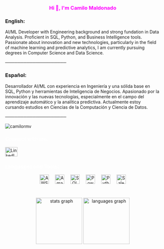 <!-- Encabezado principal -->
<h3 align="center" style="color: #ff00ff !important;">Hi 👋, I'm Camilo Maldonado</h3>

<!-- Presentación en Español e Inglés -->
<h3 align="center" style="color: #ff00ff;">
  
### English:

AI/ML Developer with Engineering background and strong fundation in Data Analysis. Proficient in SQL, Python, and Business Intelligence tools. Passionate about innovation and new technologies, particularly in the field of machine learning and predictive analytics, I am currently pursuing degrees in Computer Science and Data Science.</p>
────────────────────

### Español:

Desarrollador AI/ML con experiencia en Ingeniería y una sólida base en SQL, Python y herramientas de Inteligencia de Negocios. Apasionado por la innovación y las nuevas tecnologías, especialmente en el campo del aprendizaje automático y la analítica predictiva. Actualmente estoy cursando estudios en Ciencias de la Computación y Ciencia de Datos.</p>
────────────────────
  
</h3>

<!-- Contador de visitas -->
<p align="left">
  <img src="https://komarev.com/ghpvc/?username=camilormv&label=Profile%20Views&color=808080&style=flat" alt="camilormv" />
</p>

<!-- Redes y contacto -->
<h3 align="left" style="color: #ffffff;">Connect with me:</h3>
<p align="left">
  <a href="https://www.linkedin.com/in/crmaldonadov" target="_blank">
    <img align="center" src="https://raw.githubusercontent.com/rahuldkjain/github-profile-readme-generator/master/src/images/icons/Social/linked-in-alt.svg" height="30" width="40" alt="LinkedIn"/>
  </a>
</p>

<!-- Sección de Tecnologías y Herramientas -->
<h3 align="left" style="color: #ffffff;">Languages and Tools:</h3>
<div align="center">
  <!-- Amazon AWS -->
  <img src="https://img.shields.io/badge/Amazon_AWS-FF9900?style=for-the-badge&logo=amazonaws&logoColor=white" height="30" alt="AWS Badge" />
  <span style="width:12px; display:inline-block;"></span>
  
  <!-- Amazon RDS -->
  <img src="https://img.shields.io/badge/Amazon%20RDS-527FFF?style=for-the-badge&logo=amazon-rds&logoColor=white" height="30" alt="Amazon RDS Badge" />
  <span style="width:12px; display:inline-block;"></span>
  
  <!-- Microsoft SQL Server -->
  <img src="https://img.shields.io/badge/Microsoft_SQL_Server-CC2927?style=for-the-badge&logo=microsoft-sql-server&logoColor=white" height="30" alt="SQL Server Badge" />
  <span style="width:12px; display:inline-block;"></span>
  
  <!-- Power BI -->
  <img src="https://img.shields.io/badge/PowerBI-F2C811?style=for-the-badge&logo=Power%20BI&logoColor=white" height="30" alt="PowerBI Badge" />
  <span style="width:12px; display:inline-block;"></span>
  
  <!-- Python -->
  <img src="https://img.shields.io/badge/Python-FFD43B?style=for-the-badge&logo=python&logoColor=blue" height="30" alt="Python Badge" />
  <span style="width:12px; display:inline-block;"></span>
  
  <!-- Salesforce -->
  <img src="https://img.shields.io/badge/Salesforce-00A1E0?style=for-the-badge&logo=Salesforce&logoColor=white" height="30" alt="Salesforce Badge" />
</div>

<br>

<!-- Estadísticas de GitHub: Actualiza el nombre de usuario según corresponda -->
<div align="center" style="margin-top: 25px;">
  <img src="https://github-readme-stats.vercel.app/api?username=camilormv&hide_title=false&hide_rank=false&show_icons=true&include_all_commits=true&count_private=true&disable_animations=false&theme=dracula&locale=en&hide_border=false" height="150" alt="stats graph"  />
  <img src="https://github-readme-stats.vercel.app/api/top-langs?username=camilormv&locale=en&hide_title=false&layout=compact&card_width=320&langs_count=5&theme=dracula&hide_border=false" height="150" alt="languages graph"  />
</div>
